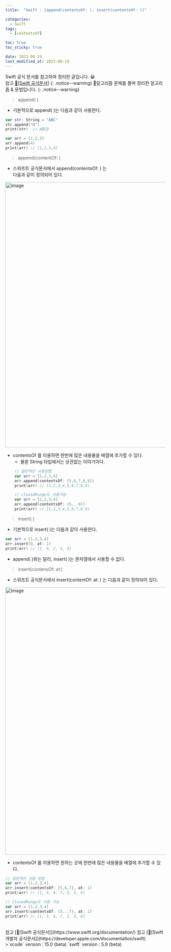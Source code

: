```yaml
---
title:  "Swift : [append(contentsOf: ), insert(contentsOf: )]" 

categories:
  - Swift
tags:
  - [contentsOf]

toc: true
toc_sticky: true

date: 2023-08-19
last_modified_at: 2023-08-19
---
```

Swift 공식 문서를 참고하여 정리한 글입니다. 😀    
참고 [🍎[Swift 공식문서]](https://www.swift.org/documentation/)
{: .notice--warning}
🍏알고리즘 문제를 풀며 정리한 알고리즘 & 문법입니다.
{: .notice--warning}
> append( )

- 기본적으로 append( )는 다음과 같이 사용한다. 

```swift
var str: String = "ABC"
str.append("D")
print(str)  // ABCD

var arr = [1,2,3]
arr.append(4)
print(arr) // [1,2,3,4]
```

> append(contentOf: )

- 스위프트 공식문서에서 append(contentsOf: ) 는      
다음과 같이 정의되어 있다.
<img width="831" alt="image" src="https://github.com/iOS-Dev-Hyun/iOS-Dev-Hyun.github.io/assets/142004247/72930b71-35ee-4f81-b4e0-ad0c7aaeb2c5">

- contentsOf 를 이용하면 한번에 많은 내용물을 배열에 추가할 수 있다.
    - 물론 String 타입에서는 상관없는 이야기이다.

```swift
    // 일반적인 사용방법
    var arr = [1,2,3,4]
    arr.append(contentsOf: [5,6,7,8,9])
    print(arr) // [1,2,3,4,5,6,7,8,9]

    // closedRange도 사용가능
    var arr = [1,2,3,4]
    arr.append(contentsOf: (5...9))
    print(arr) // [1,2,3,4,5,6,7,8,9]
```

> insert( )

- 기본적으로 insert( )는 다음과 같이 사용한다. 
```swift
var arr = [1,2,3,4]
arr.insert(0, at: 1)
print(arr) // [1, 0, 2, 3, 4]
```
 - append( )와는 달리, insert( )는 문자열에서 사용할 수 없다.

> insert(contensOf: at:)

- 스위프트 공식문서에서 insert(contentOf: at: ) 는 다음과 같이 정의되어 있다.
<img width="838" alt="image" src="https://github.com/iOS-Dev-Hyun/iOS-Dev-Hyun.github.io/assets/142004247/991ef3a8-b988-47e4-96e0-5f073a434b2b">

- contentsOf 를 이용하면 원하는 곳에 한번에 많은 내용물을 배열에 추가할 수 있다.

```swift
// 일반적인 사용 방법
var arr = [1,2,3,4]
arr.insert(contentsOf: [5,6,7], at: 1)
print(arr) // [1, 5, 6, 7, 2, 3, 4]

// ClosedRange도 사용 가능
var arr = [1,2,3,4]
arr.insert(contentsOf: (5...7), at: 1)
print(arr) // [1, 5, 6, 7, 2, 3, 4]
```

<br>
참고 [🍎[Swift 공식문서]](https://www.swift.org/documentation/)   
참고 [🍎[Swift 개발자 공식문서]](https://developer.apple.com/documentation/swift)
<br>
>`xcode` version : 15.0 (beta)   
`swift` version : 5.9 (beta)